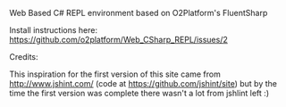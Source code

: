 Web Based C# REPL environment based on O2Platform's FluentSharp

Install instructions here: https://github.com/o2platform/Web_CSharp_REPL/issues/2


Credits: 

This inspiration for the first version of this site came from http://www.jshint.com/ (code at https://github.com/jshint/site) but by the time
 the first version was complete there wasn't a lot from jshlint left  :)

